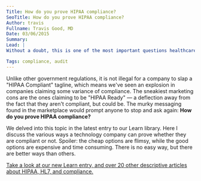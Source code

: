 ```yaml
---
Title: How do you prove HIPAA compliance?
SeoTitle: How do you prove HIPAA compliance?
Author: travis
Fullname: Travis Good, MD
Date: 03/06/2015
Summary: 
Lead: |
Without a doubt, this is one of the most important questions healthcare companies need to ask themselves and their partners: _How to prove HIPAA compliance?_

Tags: compliance, audit
---
```

Unlike other government regulations, it is not illegal for a company to slap a "HIPAA Compliant" tagline, which means we've seen an explosion in companies claiming some variance of compliance. The sneakiest marketing cons are the ones claiming to be "HIPAA Ready" — a deflection away from the fact that they aren't compliant, but could be. The murky messaging found in the marketplace would prompt anyone to stop and ask again: **How do you prove HIPAA compliance?**

We delved into this topic in the latest entry to our Learn library. Here I discuss the various ways a technology company can prove whether they are compliant or not. Spoiler: the cheap options are flimsy, while the good options are expensive and time consuming. There is no easy way, but there are better ways than others.

[Take a look at our new Learn entry, and over 20 other descriptive articles about HIPAA, HL7, and compliance.](https://catalyze.io/learn/proving-hipaa-compliance)
